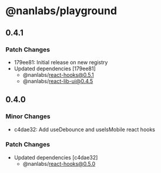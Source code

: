 # @nanlabs/playground

## 0.4.1

### Patch Changes

- 179ee81: Initial release on new registry
- Updated dependencies [179ee81]
  - @nanlabs/react-hooks@0.5.1
  - @nanlabs/react-lib-ui@0.4.5

## 0.4.0

### Minor Changes

- c4dae32: Add useDebounce and useIsMobile react hooks

### Patch Changes

- Updated dependencies [c4dae32]
  - @nanlabs/react-hooks@0.5.0
